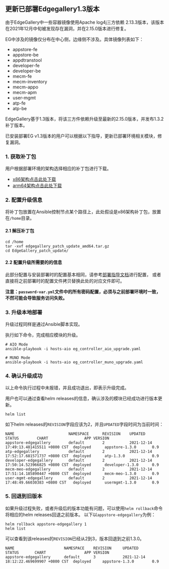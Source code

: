 ## 更新已部署Edgegallery1.3版本

由于EdgeGallery中一些容器镜像使用Apache log4j三方依赖 2.13.3版本，该版本在2021年12月中旬被发现存在漏洞，并在2.15.0版本进行修复。

EG中涉及的镜像仅分布在中心侧，边缘侧不涉及。具体镜像列表如下：

- appstore-fe
- appstore-be
- appdtranstool
- developer-fe
- developer-be
- mecm-fe
- mecm-inventory
- mecm-appo
- mecm-apm
- user-mgmt
- atp-fe
- atp-be

EdgeGallery基于1.3版本，将该三方件依赖升级至最新的2.15.0版本，并发布1.3.2补丁版本。

已安装部署EG v1.3版本的用户可以根据以下指导，更新已部署环境相关模块，修复漏洞。

### 1. 获取补丁包

用户根据部署环境的架构选择相应的补丁包进行下载。

- [x86架构点击此处下载](https://edgegallery-v1.3.2.obs.cn-north-4.myhuaweicloud.com/edgegallery_patch_update_amd64.tar.gz)
- [arm64架构点击此处下载](https://edgegallery-v1.3.2.obs.cn-north-4.myhuaweicloud.com/edgegallery_patch_update_arm64.tar.gz)


### 2. 配置升级信息

将补丁包放置在Ansible控制节点某个路径上，此处假设是x86架构补丁包，放置在`/home`目录。

#### 2.1 解压补丁包

```
cd /home
tar -xvf edgegallery_patch_update_amd64.tar.gz
cd EdgeGallery_patch_update/
```

#### 2.2 配置升级所需要的的信息

此部分配置与安装部署时的配置基本相同，请参考[部署指导文档](https://gitee.com/edgegallery/installer/blob/Release-v1.3/ansible_install/README-cn.md)进行配置，
或者直接将之前部署时的配置文件拷贝替换此处的对应文件即可。

 **注意：`password-var.yml`文件中的所有密码配置，必须与之前部署环境时一致，不然可能会导致服务访问失败。** 

### 3. 升级本地部署

升级过程同样是通过Ansible脚本实现。

执行如下命令，完成相应模块的升级。

```
# AIO Mode
ansible-playbook -i hosts-aio eg_controller_aio_upgrade.yaml

# MUNO Mode
ansible-playbook -i hosts-aio eg_controller_muno_upgrade.yaml
```

### 4. 确认升级成功

以上命令执行过程中未报错，并且成功退出，即表示升级完成。

用户也可以通过查看helm releases的信息，确认涉及的模块已经成功进行版本更新。

```
helm list
```

如下helm releases的`REVISION`字段应该为2，并且`UPDATED`字段时间为当前时间：

```
NAME                        NAMESPACE      REVISION    UPDATED                                  STATUS        CHART                APP VERSION
appstore-edgegallery        default        2           2021-12-14 17:49:13.481415511 +0800 CST  deployed      appstore-1.3.0       0.9
atp-edgegallery             default        2           2021-12-14 17:52:17.681571737 +0800 CST  deployed      atp-1.3.0            0.9
developer-edgegallery       default        2           2021-12-14 17:50:14.523966825 +0800 CST  deployed      developer-1.3.0      0.9
mecm-meo-edgegallery        default        2           2021-12-14 17:51:14.185890447 +0800 CST  deployed      mecm-meo-1.3.0       0.9
user-mgmt-edgegallery       default        2           2021-12-14 17:48:49.66030383 +0800 CST   deployed      usermgmt-1.3.0       0.9
```

### 5. 回退到旧版本

如果升级过程失败，或者升级后的版本功能有问题，可以使用`helm rollback`命令将相应的helm releases回退之前版本。
以下以`appstore-edgegallery`为例：

```
helm rollback appstore-edgegallery 1
helm list
```

可以查看到该releases的`REVISION`已经从2到3，版本回退到之前1.3.0。

```
NAME                      NAMESPACE    REVISION     UPDATED                                  STATUS       CHART                 APP VERSION
appstore-edgegallery      default      3            2021-12-14 18:12:22.469699907 +0800 CST  deployed     appstore-1.3.0        0.9

```
